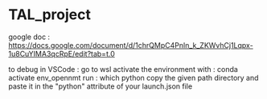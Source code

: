 # TAL_project


google doc : https://docs.google.com/document/d/1chrQMpC4Pnln_k_ZKWvhCj1Lqpx-1u8CuYIMA3qcRpE/edit?tab=t.0


to debug in VSCode :
go to wsl
activate the environment with : conda activate env_opennmt
run : which python
copy the given path directory and paste it in the "python" attribute of your launch.json file